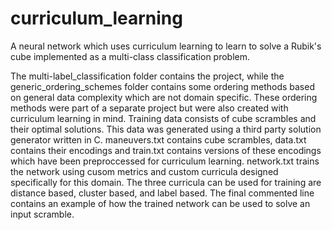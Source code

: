 # curriculum_learning
A neural network which uses curriculum learning to learn to solve a Rubik's cube implemented as a multi-class classification problem.

The multi-label_classification folder contains the project, while the generic_ordering_schemes folder contains some ordering methods based on general data complexity which are not domain specific. These ordering methods were part of a separate project but were also created with curriculum learning in mind. Training data consists of cube scrambles and their optimal solutions. This data was generated using a third party solution generator written in C. maneuvers.txt contains cube scrambles, data.txt contains their encodings and train.txt contains versions of these encodings which have been preproccessed for curriculum learning. network.txt trains the network using cusom metrics and custom curricula designed specifically for this domain. The three curricula can be used for training are distance based, cluster based, and label based. The final commented line contains an example of how the trained network can be used to solve an input scramble.
